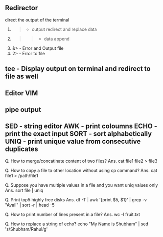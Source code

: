 Redirector
-----------------
direct the output of the terminal

1. >  - output redirect and replace data
2. >> - data append
3. &> - Error and Output file 
4. 2> - Error to file

tee - Display output on terminal and redirect to file as well
------------------
Editor VIM
------------
pipe output
-----------
SED - string editor
AWK - print coloumns
ECHO - print the exact input
SORT - sort alphabetically
UNIQ - print unique value from consecutive duplicates
--------

Q. How to merge/concatinate content of two files?
Ans. cat file1 file2 > file3

Q. How to copy a file to other location without using cp command?
Ans. cat file1 > /path/file1

Q. Suppose you have multiple values in a file and you want uniq values only
Ans. sort file | uniq

Q. Print top5 highly free disks
Ans.  df -T | awk '{print $5, $1}' | grep -v "Avail" | sort -r | head -5

Q. How to print number of lines present in a file?
Ans. wc -l fruit.txt 

Q. How to replace a string of echo?
echo "My Name is Shubham" | sed 's/Shubham/Rahul/g'
